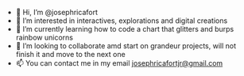 - 👋 Hi, I’m @josephricafort
- 👀 I’m interested in interactives, explorations and digital creations
- 🌱 I’m currently learning how to code a chart that glitters and burps rainbow unicorns
- 💞️ I’m looking to collaborate amd start on grandeur projects, will not finish it and move to the next one
- 📫 You can contact me in my email josephricafortjr@gmail.com

<!---
josephricafort/josephricafort is a ✨ special ✨ repository because its `README.md` (this file) appears on your GitHub profile.
You can click the Preview link to take a look at your changes.
--->
